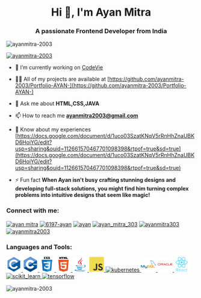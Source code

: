 <h1 align="center">Hi 👋, I'm Ayan Mitra</h1>
<h3 align="center">A passionate Frontend Developer from India</h3>

<p align="left"> <img src="https://komarev.com/ghpvc/?username=ayanmitra-2003&label=Profile%20views&color=0e75b6&style=flat" alt="ayanmitra-2003" /> </p>

<p align="left"> <a href="https://github.com/ryo-ma/github-profile-trophy"><img src="https://github-profile-trophy.vercel.app/?username=ayanmitra-2003" alt="ayanmitra-2003" /></a> </p>

- 🔭 I’m currently working on [CodeVie](https://codevie.freewebhostmost.com/)

- 👨‍💻 All of my projects are available at [https://github.com/ayanmitra-2003/Portfolio-AYAN-](https://github.com/ayanmitra-2003/Portfolio-AYAN-)

- 💬 Ask me about **HTML,CSS,JAVA**

- 📫 How to reach me **ayanmitra2003@gmail.com**

- 📄 Know about my experiences [https://docs.google.com/document/d/1uco03SzatKNqV5rRnHhZnaUBKD6HoiYG/edit?usp=sharing&ouid=112661570467701098398&rtpof=true&sd=true](https://docs.google.com/document/d/1uco03SzatKNqV5rRnHhZnaUBKD6HoiYG/edit?usp=sharing&ouid=112661570467701098398&rtpof=true&sd=true)

- ⚡ Fun fact **When Ayan isn't busy crafting stunning designs and developing full-stack solutions, you might find him turning complex problems into intuitive designs that seem like magic!**

<h3 align="left">Connect with me:</h3>
<p align="left">
<a href="https://linkedin.com/in/ayan mitra" target="blank"><img align="center" src="https://raw.githubusercontent.com/rahuldkjain/github-profile-readme-generator/master/src/images/icons/Social/linked-in-alt.svg" alt="ayan mitra" height="30" width="40" /></a>
<a href="https://kaggle.com/6197-ayan" target="blank"><img align="center" src="https://raw.githubusercontent.com/rahuldkjain/github-profile-readme-generator/master/src/images/icons/Social/kaggle.svg" alt="6197-ayan" height="30" width="40" /></a>
<a href="https://fb.com/ayan" target="blank"><img align="center" src="https://raw.githubusercontent.com/rahuldkjain/github-profile-readme-generator/master/src/images/icons/Social/facebook.svg" alt="ayan" height="30" width="40" /></a>
<a href="https://instagram.com/ayan_mitra_303" target="blank"><img align="center" src="https://raw.githubusercontent.com/rahuldkjain/github-profile-readme-generator/master/src/images/icons/Social/instagram.svg" alt="ayan_mitra_303" height="30" width="40" /></a>
<a href="https://www.hackerrank.com/ayanmitra303" target="blank"><img align="center" src="https://raw.githubusercontent.com/rahuldkjain/github-profile-readme-generator/master/src/images/icons/Social/hackerrank.svg" alt="ayanmitra303" height="30" width="40" /></a>
<a href="https://www.leetcode.com/ayanmitra2003" target="blank"><img align="center" src="https://raw.githubusercontent.com/rahuldkjain/github-profile-readme-generator/master/src/images/icons/Social/leet-code.svg" alt="ayanmitra2003" height="30" width="40" /></a>
</p>

<h3 align="left">Languages and Tools:</h3>
<p align="left"> <a href="https://www.cprogramming.com/" target="_blank" rel="noreferrer"> <img src="https://raw.githubusercontent.com/devicons/devicon/master/icons/c/c-original.svg" alt="c" width="40" height="40"/> </a> <a href="https://www.w3schools.com/cpp/" target="_blank" rel="noreferrer"> <img src="https://raw.githubusercontent.com/devicons/devicon/master/icons/cplusplus/cplusplus-original.svg" alt="cplusplus" width="40" height="40"/> </a> <a href="https://www.w3schools.com/css/" target="_blank" rel="noreferrer"> <img src="https://raw.githubusercontent.com/devicons/devicon/master/icons/css3/css3-original-wordmark.svg" alt="css3" width="40" height="40"/> </a> <a href="https://www.w3.org/html/" target="_blank" rel="noreferrer"> <img src="https://raw.githubusercontent.com/devicons/devicon/master/icons/html5/html5-original-wordmark.svg" alt="html5" width="40" height="40"/> </a> <a href="https://www.java.com" target="_blank" rel="noreferrer"> <img src="https://raw.githubusercontent.com/devicons/devicon/master/icons/java/java-original.svg" alt="java" width="40" height="40"/> </a> <a href="https://developer.mozilla.org/en-US/docs/Web/JavaScript" target="_blank" rel="noreferrer"> <img src="https://raw.githubusercontent.com/devicons/devicon/master/icons/javascript/javascript-original.svg" alt="javascript" width="40" height="40"/> </a> <a href="https://kubernetes.io" target="_blank" rel="noreferrer"> <img src="https://www.vectorlogo.zone/logos/kubernetes/kubernetes-icon.svg" alt="kubernetes" width="40" height="40"/> </a> <a href="https://www.mysql.com/" target="_blank" rel="noreferrer"> <img src="https://raw.githubusercontent.com/devicons/devicon/master/icons/mysql/mysql-original-wordmark.svg" alt="mysql" width="40" height="40"/> </a> <a href="https://www.oracle.com/" target="_blank" rel="noreferrer"> <img src="https://raw.githubusercontent.com/devicons/devicon/master/icons/oracle/oracle-original.svg" alt="oracle" width="40" height="40"/> </a> <a href="https://reactjs.org/" target="_blank" rel="noreferrer"> <img src="https://raw.githubusercontent.com/devicons/devicon/master/icons/react/react-original-wordmark.svg" alt="react" width="40" height="40"/> </a> <a href="https://scikit-learn.org/" target="_blank" rel="noreferrer"> <img src="https://upload.wikimedia.org/wikipedia/commons/0/05/Scikit_learn_logo_small.svg" alt="scikit_learn" width="40" height="40"/> </a> <a href="https://www.tensorflow.org" target="_blank" rel="noreferrer"> <img src="https://www.vectorlogo.zone/logos/tensorflow/tensorflow-icon.svg" alt="tensorflow" width="40" height="40"/> </a> </p>

<p><img align="center" src="https://github-readme-stats.vercel.app/api/top-langs?username=ayanmitra-2003&show_icons=true&locale=en&layout=compact" alt="ayanmitra-2003" /></p>
